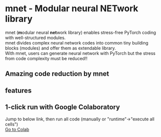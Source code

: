 # mnet - Modular neural NETwork library
mnet (**m**odular neural **net**work library) enables stress-free PyTorch coding with well-structured modules.  
mnet divides complex neural network codes into common tiny building blocks (modules) and offer them as extendable library.  
With mnet, users can generate neural network with PyTorch but the stress from code complexity must be reduced!!  

## Amazing code reduction by mnet

## features

## 1-click run with Google Colaboratory
Jump to below link, then run all code (manually or "runtime"->"execute all cells")  
[Go to Colab](https://colab.research.google.com/github/tarepan/mnet/blob/master/mnet.ipynb)
